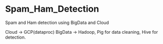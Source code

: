 # Spam_Ham_Detection
Spam and Ham detection using BigData and Cloud

Cloud -> GCP(dataproc)
BigData -> Hadoop, Pig for data cleaning, Hive for detection.
